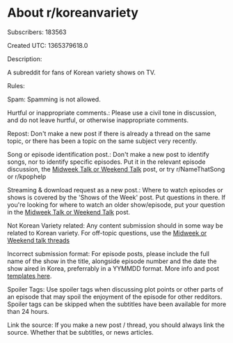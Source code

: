 # About r/koreanvariety

Subscribers: 183563

Created UTC: 1365379618.0

Description:

A subreddit for fans of Korean variety shows on TV.

Rules:

Spam: Spamming is not allowed. 

Hurtful or inappropriate comments.: Please use a civil tone in discussion, and do not leave hurtful, or otherwise inappropriate comments. 

Repost: Don't make a new post if there is already a thread on the same topic, or there has been a topic on the same subject very recently.

Song or episode identification post.: Don't make a new post to identify songs, nor to identify specific episodes. Put it in the relevant episode discussion, the [Midweek Talk or Weekend Talk](https://www.reddit.com/r/koreanvariety/search?q=Midweek+Talk+OR+Weekend+Talk&amp;restrict_sr=on&amp;sort=new&amp;t=all) post, or try r/NameThatSong or r/kpophelp

Streaming &amp; download request as a new post.: Where to watch episodes or shows is covered by the 'Shows of the Week' post. Put questions in there. If you're looking for where to watch an older show/episode, put your question in the [Midweek Talk or Weekend Talk](https://www.reddit.com/r/koreanvariety/search?q=Midweek+Talk+OR+Weekend+Talk&amp;restrict_sr=on&amp;sort=new&amp;t=all) post.

Not Korean Variety related: Any content submission should in some way be related to Korean variety. For off-topic questions, use the [Midweek or Weekend talk threads](https://www.reddit.com/r/koreanvariety/search?q=Midweek+Talk+OR+Weekend+Talk&amp;restrict_sr=on&amp;sort=new&amp;t=all)

Incorrect submission format: For episode posts, please include the full name of the show in the title, alongside episode number and the date the show aired in Korea, preferrably in a YYMMDD format. More info and post [templates here](https://www.reddit.com/r/koreanvariety/wiki/post_templates).

Spoiler Tags: Use spoiler tags when discussing plot points or other parts of an episode that may spoil the enjoyment of the episode for other redditors. Spoiler tags can be skipped when the subtitles have been available for more than 24 hours.

Link the source: If you make a new post / thread, you should always link the source. Whether that be subtitles, or news articles.

